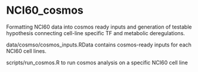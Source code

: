 # NCI60_cosmos
Formatting NCI60 data into cosmos ready inputs and generation of testable hypothesis connecting cell-line specific TF and metabolic deregulations.

data/cosmso/cosmos_inputs.RData contains cosmos-ready inputs for each NCI60 cell lines.

scripts/run_cosmos.R to run cosmos analysis on a specific NCI60 cell line
